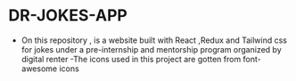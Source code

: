# DR-JOKES-APP
- On this repository , is a website built with React ,Redux and Tailwind css for jokes under a pre-internship and mentorship program organized by digital renter 
-The icons used in this project are gotten from font-awesome icons 
